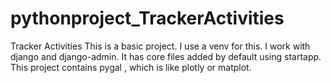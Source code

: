 # pythonproject_TrackerActivities
Tracker Activities
This is a basic project. I use a venv for this. I work with django and django-admin. It has core files added by default using startapp. This project contains pygal , which is like plotly or matplot.
